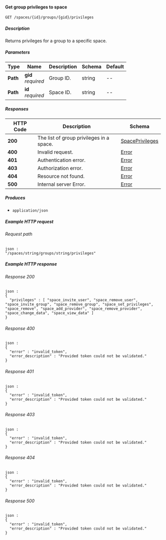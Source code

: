 
<a name="get_space_group_privileges"></a>
#### Get group privileges to space
```
GET /spaces/{id}/groups/{gid}/privileges
```


##### Description
Returns privileges for a group to a specific space.


##### Parameters

|Type|Name|Description|Schema|Default|
|---|---|---|---|---|
|**Path**|**gid**  <br>*required*|Group ID.|string|--|
|**Path**|**id**  <br>*required*|Space ID.|string|--|


##### Responses

|HTTP Code|Description|Schema|
|---|---|---|
|**200**|The list of group privileges in a space.|[SpacePrivileges](../definitions/SpacePrivileges.md#spaceprivileges)|
|**400**|Invalid request.|[Error](../definitions/Error.md#error)|
|**401**|Authentication error.|[Error](../definitions/Error.md#error)|
|**403**|Authorization error.|[Error](../definitions/Error.md#error)|
|**404**|Resource not found.|[Error](../definitions/Error.md#error)|
|**500**|Internal server Error.|[Error](../definitions/Error.md#error)|


##### Produces

* `application/json`


##### Example HTTP request

###### Request path
```
json :
"/spaces/string/groups/string/privileges"
```


##### Example HTTP response

###### Response 200
```
json :
{
  "privileges" : [ "space_invite_user", "space_remove_user", "space_invite_group", "space_remove_group", "space_set_privileges", "space_remove", "space_add_provider", "space_remove_provider", "space_change_data", "space_view_data" ]
}
```


###### Response 400
```
json :
{
  "error" : "invalid_token",
  "error_description" : "Provided token could not be validated."
}
```


###### Response 401
```
json :
{
  "error" : "invalid_token",
  "error_description" : "Provided token could not be validated."
}
```


###### Response 403
```
json :
{
  "error" : "invalid_token",
  "error_description" : "Provided token could not be validated."
}
```


###### Response 404
```
json :
{
  "error" : "invalid_token",
  "error_description" : "Provided token could not be validated."
}
```


###### Response 500
```
json :
{
  "error" : "invalid_token",
  "error_description" : "Provided token could not be validated."
}
```



